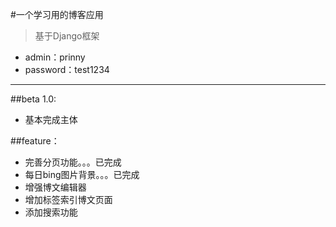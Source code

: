 #一个学习用的博客应用
> 基于Django框架

* admin：prinny
* password：test1234

***

##beta 1.0:
* 基本完成主体

##feature：

* 完善分页功能。。。已完成
* 每日bing图片背景。。。已完成
* 增强博文编辑器
* 增加标签索引博文页面
* 添加搜索功能
